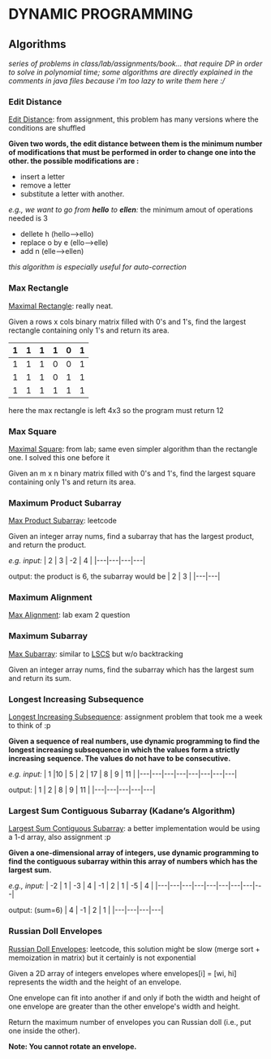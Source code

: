 # DYNAMIC PROGRAMMING

## Algorithms

*series of problems in class/lab/assignments/book... that require DP in order to solve in polynomial time; some algorithms are directly explained in the comments in java files because i'm too lazy to write them here :/*

### Edit Distance

[Edit Distance](./EditDistance.java): from assignment, this problem has many versions where the conditions are shuffled

**Given two words, the edit distance between them is the minimum number
of modifications that must be performed in order to change one into the other. the
possible modifications are :**
* insert a letter
* remove a letter
* substitute a letter with
another.

*e.g., we want to go from ***hello*** to ***ellen***:*
the minimum amout of operations needed is 3
* dellete h (hello-->ello)
* replace o by e (ello-->elle)
* add n (elle-->ellen)

*this algorithm is especially useful for auto-correction*

### Max Rectangle

[Maximal Rectangle](./MaxRectangle.java): really neat.

Given a rows x cols binary matrix filled with 0's and 1's, find the largest rectangle containing only 1's and return its area.

| 1 | 1 | 1 | 1 | 0 | 1 |
|---|---|---|---|---|---|
| 1 | 1 | 1 | 0 | 0 | 1 |
| 1 | 1 | 1 | 0 | 1 | 1 |
| 1 | 1 | 1 | 1 | 1 | 1 |


here the max rectangle is left 4x3 so the program must return 12

### Max Square

[Maximal Square](./MaxSquare.java): from lab; same even simpler algorithm than the rectangle one. I solved this one before it

Given an m x n binary matrix filled with 0's and 1's, find the largest square containing only 1's and return its area.

### Maximum Product Subarray

[Max Product Subarray](MaximumProductSubarray.java): leetcode

Given an integer array nums, find a subarray that has the largest product, and return the product.

*e.g. input:*
| 2 | 3 | -2 | 4 |
|---|---|---|---|

output: the product is 6, the subarray would be
| 2 | 3 |
|---|---|

### Maximum Alignment

[Max Alignment](./MaximumAlignment.java): lab exam 2 question



### Maximum Subarray

[Max Subarray](MaximumSubarray.java): similar to [LSCS](./LargestContiguousSubarray.java) but w/o backtracking

Given an integer array nums, find the subarray which has the largest sum and return its sum.

### Longest Increasing Subsequence 

[Longest Increasing Subsequence](./LIS.java): assignment problem that took me a week to think of :p 

**Given a sequence of real numbers, use dynamic programming to find the**
**longest increasing subsequence in which the values form a strictly increasing**
**sequence. The values do not have to be consecutive.**

*e.g. input:*
| 1 |10 | 5 | 2 | 17 | 8 | 9 | 11 |
|---|---|---|---|---|---|---|---|

output:
| 1 | 2 | 8 | 9 | 11 |
|---|---|---|---|---|

### Largest Sum Contiguous Subarray (Kadane’s Algorithm)

[Largest Sum Contiguous Subarray](./LargestContiguousSubarray.java): a better implementation would be using a 1-d array, also assignment :p 

**Given a one-dimensional array of integers, use dynamic programming to
find the contiguous subarray within this array of numbers which has the largest sum.**

*e.g., input:*
| -2 | 1 | -3 | 4 | -1 | 2 | 1 | -5 | 4 |
|---|---|---|---|---|---|---|---|---|

output: (sum=6)
| 4 | -1 | 2 | 1 |
|---|---|---|---|

### Russian Doll Envelopes

[Russian Doll Envelopes](RussianDoll.java): leetcode, this solution might be slow (merge sort + memoization in matrix) but it certainly is not exponential

Given a 2D array of integers envelopes where envelopes[i] = [wi, hi] represents the width and the height of an envelope.

One envelope can fit into another if and only if both the width and height of one envelope are greater than the other envelope's width and height.

Return the maximum number of envelopes you can Russian doll (i.e., put one inside the other).

**Note: You cannot rotate an envelope.**
